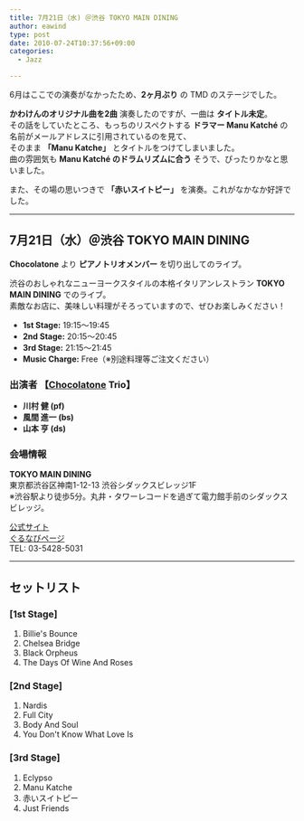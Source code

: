 ```yaml
---
title: 7月21日（水) ＠渋谷 TOKYO MAIN DINING
author: eawind
type: post
date: 2010-07-24T10:37:56+09:00
categories:
  - Jazz

---
```


6月はここでの演奏がなかったため、**2ヶ月ぶり** の TMD のステージでした。

**かわけんのオリジナル曲を2曲** 演奏したのですが、一曲は **タイトル未定**。  
その話をしていたところ、もっちのリスペクトする **ドラマー Manu Katché** の名前がメールアドレスに引用されているのを見て、  
そのまま **「Manu Katche」** とタイトルをつけてしまいました。  
曲の雰囲気も **Manu Katché のドラムリズムに合う** そうで、ぴったりかなと思いました。

また、その場の思いつきで **「赤いスイトピー」** を演奏。これがなかなか好評でした。

---

## 7月21日（水）＠渋谷 TOKYO MAIN DINING

**Chocolatone** より **ピアノトリオメンバー** を切り出してのライブ。

渋谷のおしゃれなニューヨークスタイルの本格イタリアンレストラン **TOKYO MAIN DINING** でのライブ。  
素敵なお店に、美味しい料理がそろっていますので、ぜひお楽しみください！

- **1st Stage:** 19:15〜19:45  
- **2nd Stage:** 20:15〜20:45  
- **3rd Stage:** 21:15〜21:45  
- **Music Charge:** Free（※別途料理等ご注文ください）

### 出演者 【[Chocolatone](http://www.eawind.net/?page_id=930) Trio】
- **川村 健 (pf)**  
- **風間 進一 (bs)**  
- **山本 亨 (ds)**  

### 会場情報
**TOKYO MAIN DINING**  
東京都渋谷区神南1-12-13 渋谷シダックスビレッジ1F  
※渋谷駅より徒歩5分。丸井・タワーレコードを過ぎて電力館手前のシダックスビレッジ。  

[公式サイト](http://www.shidax.co.jp/tmd/)  
[ぐるなびページ](http://r.gnavi.co.jp/g066204/)  
TEL: 03-5428-5031  

---

## セットリスト

### [1st Stage]
1. Billie's Bounce  
2. Chelsea Bridge  
3. Black Orpheus  
4. The Days Of Wine And Roses  

### [2nd Stage]
1. Nardis  
2. Full City  
3. Body And Soul  
4. You Don't Know What Love Is  

### [3rd Stage]
1. Eclypso  
2. Manu Katche  
3. 赤いスイトピー  
4. Just Friends  

